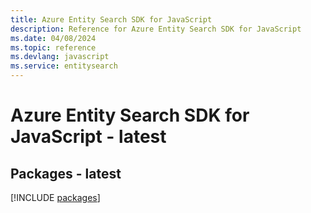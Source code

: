 ```yaml
---
title: Azure Entity Search SDK for JavaScript
description: Reference for Azure Entity Search SDK for JavaScript
ms.date: 04/08/2024
ms.topic: reference
ms.devlang: javascript
ms.service: entitysearch
---
```

# Azure Entity Search SDK for JavaScript - latest
## Packages - latest
[!INCLUDE [packages](entity-search-index.md)]